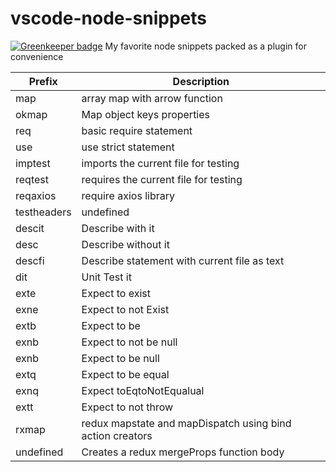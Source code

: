 # vscode-node-snippets

[![Greenkeeper badge](https://badges.greenkeeper.io/danielo515/vscode-node-snippets.svg)](https://greenkeeper.io/)
My favorite node snippets packed as a plugin for convenience

| Prefix | Description |
|----|----|
| map | array map with arrow function |
| okmap | Map object keys properties |
| req | basic require statement |
| use | use strict statement |
| imptest | imports the current file for testing |
| reqtest | requires the current file for testing |
| reqaxios | require axios library |
| testheaders | undefined |
| descit | Describe with it |
| desc | Describe without it |
| descfi | Describe statement with current file as text |
| dit | Unit Test it |
| exte | Expect to exist |
| exne | Expect to not Exist |
| extb | Expect to be |
| exnb | Expect to not be null |
| exnb | Expect to be null |
| extq | Expect to be equal |
| exnq | Expect toEqtoNotEqualual |
| extt | Expect to not throw |
| rxmap | redux mapstate and mapDispatch using bind action creators |
| undefined | Creates a redux mergeProps function body |